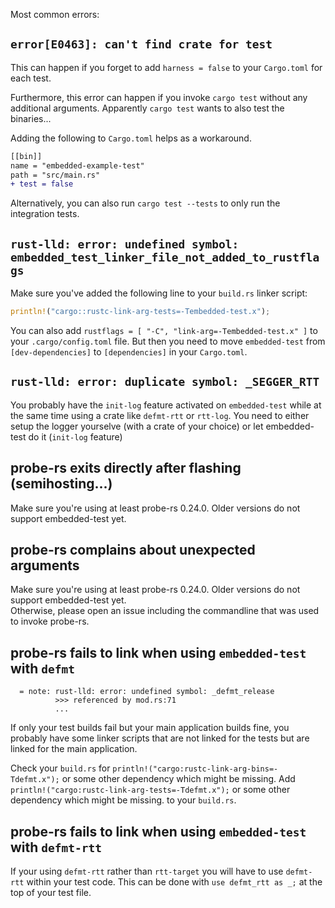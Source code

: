 Most common errors:



## `error[E0463]: can't find crate for test`

This can happen if you forget to add `harness = false` to your `Cargo.toml` for each test.


Furthermore, this error can happen if you invoke `cargo test` without any additional arguments. Apparently `cargo test` wants to also test the binaries... 

Adding the following to `Cargo.toml` helps as a workaround.

```diff
[[bin]]
name = "embedded-example-test"
path = "src/main.rs"
+ test = false
```

Alternatively, you can also run `cargo test --tests` to only run the integration tests.

## `rust-lld: error: undefined symbol: embedded_test_linker_file_not_added_to_rustflags`

Make sure you've added the following line to your `build.rs` linker script:

```rust
println!("cargo::rustc-link-arg-tests=-Tembedded-test.x");
```

You can also add `rustflags = [ "-C", "link-arg=-Tembedded-test.x" ]` to your `.cargo/config.toml` file. But then you need to move `embedded-test` from `[dev-dependencies]` to `[dependencies]` in your `Cargo.toml`.

## `rust-lld: error: duplicate symbol: _SEGGER_RTT`

You probably have the `init-log` feature activated on `embedded-test` while at the same time using a crate like `defmt-rtt` or `rtt-log`. You need to either setup the logger yourselve (with a crate of your choice) or let embedded-test do it (`init-log` feature)

## probe-rs exits directly after flashing (semihosting...)

Make sure you're using at least probe-rs 0.24.0. Older versions do not support embedded-test yet.

## probe-rs complains about unexpected arguments

Make sure you're using at least probe-rs 0.24.0. Older versions do not support embedded-test yet.  
Otherwise, please open an issue including the commandline that was used to invoke probe-rs.

## probe-rs fails to link when using `embedded-test` with `defmt`

```log
  = note: rust-lld: error: undefined symbol: _defmt_release
          >>> referenced by mod.rs:71
          ...
```

If only your test builds fail but your main application builds fine, you probably have some linker scripts that are not linked for the tests but are linked for the main application.

Check your `build.rs` for `println!("cargo:rustc-link-arg-bins=-Tdefmt.x");` or some other dependency which might be missing.
Add `println!("cargo:rustc-link-arg-tests=-Tdefmt.x");` or some other dependency which might be missing. to your `build.rs`.

## probe-rs fails to link when using `embedded-test` with `defmt-rtt`

If your using `defmt-rtt` rather than `rtt-target` you will have to use `defmt-rtt` within your test code.
This can be done with `use defmt_rtt as _;` at the top of your test file.
